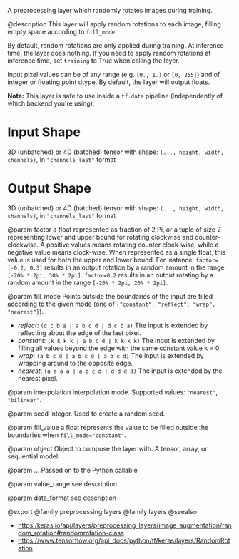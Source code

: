 A preprocessing layer which randomly rotates images during training.

@description
This layer will apply random rotations to each image, filling empty space
according to `fill_mode`.

By default, random rotations are only applied during training.
At inference time, the layer does nothing. If you need to apply random
rotations at inference time, set `training` to True when calling the layer.

Input pixel values can be of any range (e.g. `[0., 1.)` or `[0, 255]`) and
of integer or floating point dtype.
By default, the layer will output floats.

**Note:** This layer is safe to use inside a `tf.data` pipeline
(independently of which backend you're using).

# Input Shape
3D (unbatched) or 4D (batched) tensor with shape:
`(..., height, width, channels)`, in `"channels_last"` format

# Output Shape
3D (unbatched) or 4D (batched) tensor with shape:
`(..., height, width, channels)`, in `"channels_last"` format

@param factor
a float represented as fraction of 2 Pi, or a tuple of size 2
representing lower and upper bound for rotating clockwise and
counter-clockwise. A positive values means rotating
counter clock-wise,
while a negative value means clock-wise.
When represented as a single
float, this value is used for both the upper and lower bound.
For instance, `factor=(-0.2, 0.3)`
results in an output rotation by a random
amount in the range `[-20% * 2pi, 30% * 2pi]`.
`factor=0.2` results in an
output rotating by a random amount
in the range `[-20% * 2pi, 20% * 2pi]`.

@param fill_mode
Points outside the boundaries of the input are filled
according to the given mode
(one of `{"constant", "reflect", "wrap", "nearest"}`).
- *reflect*: `(d c b a | a b c d | d c b a)`
    The input is extended by reflecting about
    the edge of the last pixel.
- *constant*: `(k k k k | a b c d | k k k k)`
    The input is extended by
    filling all values beyond the edge with
    the same constant value k = 0.
- *wrap*: `(a b c d | a b c d | a b c d)` The input is extended by
    wrapping around to the opposite edge.
- *nearest*: `(a a a a | a b c d | d d d d)`
    The input is extended by the nearest pixel.

@param interpolation
Interpolation mode. Supported values: `"nearest"`,
`"bilinear"`.

@param seed
Integer. Used to create a random seed.

@param fill_value
a float represents the value to be filled outside
the boundaries when `fill_mode="constant"`.

@param object
Object to compose the layer with. A tensor, array, or sequential model.

@param ...
Passed on to the Python callable

@param value_range
see description

@param data_format
see description

@export
@family preprocessing layers
@family layers
@seealso
+ <https:/keras.io/api/layers/preprocessing_layers/image_augmentation/random_rotation#randomrotation-class>
+ <https://www.tensorflow.org/api_docs/python/tf/keras/layers/RandomRotation>
